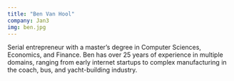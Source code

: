 ```yaml
---
title: "Ben Van Hool"
company: Jan3
img: ben.jpg
---
```


Serial entrepreneur with a master’s degree in Computer Sciences, Economics, and Finance. Ben has over 25 years of experience in multiple domains, ranging from early internet startups to complex manufacturing in the coach, bus, and yacht-building industry.